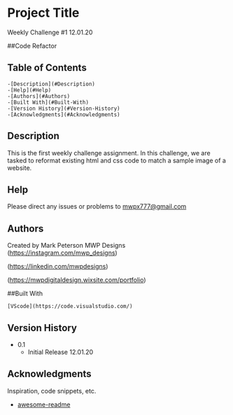 # Project Title

Weekly Challenge #1 12.01.20

##Code Refactor


## Table of Contents
	-[Description](#Description)
	-[Help](#Help)
	-[Authors](#Authors)
	-[Built With](#Built-With)
	-[Version History](#Version-History)
	-[Acknowledgments](#Acknowledgments)

## Description

This is the first weekly challenge assignment.  In this challenge, we are tasked to reformat existing html and css code to match a sample image of a website.

## Help

Please direct any issues or problems to mwpx777@gmail.com

## Authors

 Created by Mark Peterson
 MWP Designs
 (https://instagram.com/mwp_designs)
 
 (https://linkedin.com/mwpdesigns)
 
 (https://mwpdigitaldesign.wixsite.com/portfolio)

##Built With

	[VScode](https://code.visualstudio.com/) 

## Version History

* 0.1
    * Initial Release 12.01.20


## Acknowledgments

Inspiration, code snippets, etc.
* [awesome-readme](https://github.com/matiassingers/awesome-readme)
